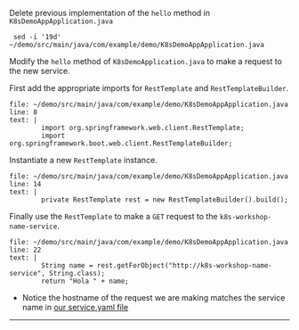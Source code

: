 Delete previous implementation of the `hello` method in `K8sDemoAppApplication.java`

```execute-1
 sed -i '19d' ~/demo/src/main/java/com/example/demo/K8sDemoAppApplication.java
```


Modify the `hello` method of `K8sDemoApplication.java` to make a request to the new service.

First add the appropriate imports for `RestTemplate` and `RestTemplateBuilder`.
```editor:insert-lines-before-line
file: ~/demo/src/main/java/com/example/demo/K8sDemoAppApplication.java
line: 8
text: |
		import org.springframework.web.client.RestTemplate;
		import org.springframework.boot.web.client.RestTemplateBuilder;

```

Instantiate a new `RestTemplate` instance.


```editor:insert-lines-before-line
file: ~/demo/src/main/java/com/example/demo/K8sDemoAppApplication.java
line: 14
text: |
		private RestTemplate rest = new RestTemplateBuilder().build();

```

Finally use the `RestTemplate` to make a `GET` request to the `k8s-workshop-name-service`.

```editor:insert-lines-before-line
file: ~/demo/src/main/java/com/example/demo/K8sDemoAppApplication.java
line: 22
text: |
		String name = rest.getForObject("http://k8s-workshop-name-service", String.class);
		return "Hola " + name;

```




*   Notice the hostname of the request we are making matches the service name in [our service.yaml file](https://github.com/ryanjbaxter/k8s-spring-workshop/blob/master/name-service/kustomize/base/service.yaml#L7)



---

